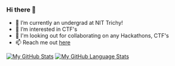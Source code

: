 ### Hi there 👋

<!--
**kaarthik21/kaarthik21** is a ✨ _special_ ✨ repository because its `README.md` (this file) appears on your GitHub profile.

Here are some ideas to get you started:
-->
- 🔭 I’m currently an undergrad at NIT Trichy!
- 🌱 I’m interested in CTF's
- 👯 I'm looking out for collaborating on any Hackathons, CTF's
- 📫 Reach me out <a href="kaarthik21.github.io/html/index.html">here</a>

[![My GitHub Stats](https://github-readme-stats.vercel.app/api/?username=kaarthik21&count_private=true&theme=tokyonight&showicons=true)]()
[![My GitHub Language Stats](https://github-readme-stats.vercel.app/api/top-langs/?username=kaarthik21&langs_count=5&theme=tokyonight)]()
